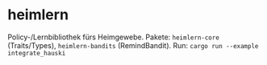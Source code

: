 # heimlern
Policy-/Lernbibliothek fürs Heimgewebe.
Pakete: `heimlern-core` (Traits/Types), `heimlern-bandits` (RemindBandit).
Run: `cargo run --example integrate_hauski`

